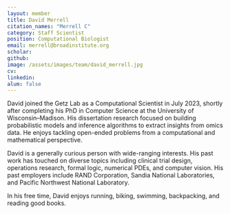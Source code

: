 ```yaml
---
layout: member
title: David Merrell
citation_names: "Merrell C" 
category: Staff Scientist
position: Computational Biologist
email: merrell@broadinstitute.org
scholar: 
github: 
image: /assets/images/team/david_merrell.jpg
cv:
linkedin: 
alum: false
---
```


David joined the Getz Lab as a Computational Scientist in July 2023, shortly after completing his PhD in Computer Science at the University of Wisconsin–Madison. His dissertation research focused on building probabilistic models and inference algorithms to extract insights from omics data. He enjoys tackling open-ended problems from a computational and mathematical perspective. 

David is a generally curious person with wide-ranging interests. His past work has touched on diverse topics including clinical trial design, operations research, formal logic, numerical PDEs, and computer vision. His past employers include RAND Corporation, Sandia National Laboratories, and Pacific Northwest National Laboratory.

In his free time, David enjoys running, biking, swimming, backpacking, and reading good books.

